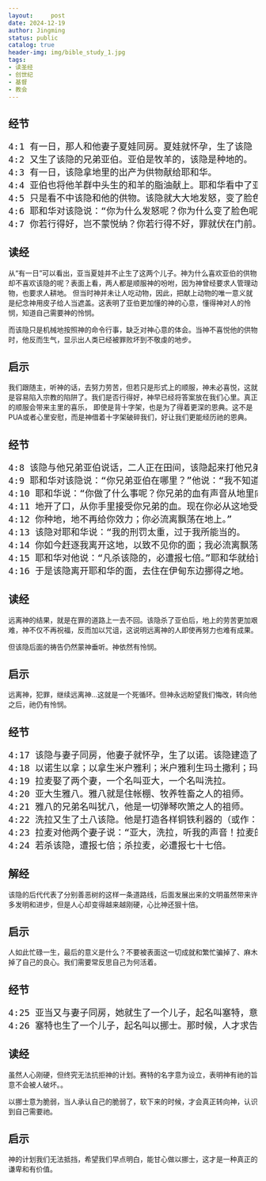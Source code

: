 ```yaml
---
layout:     post
date: 2024-12-19
author: Jingming
status: public
catalog: true
header-img: img/bible_study_1.jpg
tags:
- 读圣经
- 创世纪
- 基督
- 教会
---
```


## 经节
<pre style="font-size: 18px;">
4:1 有一日，那人和他妻子夏娃同房。夏娃就怀孕，生了该隐（就是“得”的意思），便说：“耶和华使我得了一个男子。”
4:2 又生了该隐的兄弟亚伯。亚伯是牧羊的，该隐是种地的。
4:3 有一日，该隐拿地里的出产为供物献给耶和华。
4:4 亚伯也将他羊群中头生的和羊的脂油献上。耶和华看中了亚伯和他的供物，
4:5 只是看不中该隐和他的供物。该隐就大大地发怒，变了脸色。
4:6 耶和华对该隐说：“你为什么发怒呢？你为什么变了脸色呢？
4:7 你若行得好，岂不蒙悦纳？你若行得不好，罪就伏在门前。它必恋慕你，你却要制伏它。”
</pre>

## 读经

从“有一日”可以看出，亚当夏娃并不止生了这两个儿子。神为什么喜欢亚伯的供物却不喜欢该隐的呢？表面上看，两人都是顺服神的吩咐，因为神曾经要求人管理动物，也要求人耕地。
但当时神并未让人吃动物，因此，把献上动物的唯一意义就是纪念神用皮子给人当遮盖。这表明了亚伯更加懂的神的心意，懂得神对人的怜悯，知道自己需要神的怜悯。

而该隐只是机械地按照神的命令行事，缺乏对神心意的体会。当神不喜悦他的供物时，他反而生气，显示出人类已经被罪败坏到不敬虔的地步。

## 启示

我们跟随主，听神的话，去努力劳苦，但若只是形式上的顺服，神未必喜悦，这就是容易陷入宗教的陷阱了。我们是否行得好，神早已经将答案放在我们心里。真正的顺服会带来主里的喜乐，
即使是背十字架，也是为了得着更深的恩典。这不是PUA或者心里安慰，而是神借着十字架破碎我们，好让我们更能经历祂的恩典。

## 经节
<pre style="font-size: 18px;">
4:8 该隐与他兄弟亚伯说话，二人正在田间，该隐起来打他兄弟亚伯，把他杀了。
4:9 耶和华对该隐说：“你兄弟亚伯在哪里？”他说：“我不知道，我岂是看守我兄弟的吗？”
4:10 耶和华说：“你做了什么事呢？你兄弟的血有声音从地里向我哀告。
4:11 地开了口，从你手里接受你兄弟的血。现在你必从这地受咒诅。
4:12 你种地，地不再给你效力；你必流离飘荡在地上。”
4:13 该隐对耶和华说：“我的刑罚太重，过于我所能当的。
4:14 你如今赶逐我离开这地，以致不见你的面；我必流离飘荡在地上，凡遇见我的必杀我。”
4:15 耶和华对他说：“凡杀该隐的，必遭报七倍。”耶和华就给该隐立一个记号，免得人遇见他就杀他。
4:16 于是该隐离开耶和华的面，去住在伊甸东边挪得之地。
</pre>

## 读经

远离神的结果，就是在罪的道路上一去不回。该隐杀了亚伯后，地上的劳苦更加艰难，神不仅不再祝福，反而加以咒诅，这说明远离神的人即使再努力也难有成果。

但该隐后面的祷告仍然蒙神垂听。神依然有怜悯。

## 启示

远离神，犯罪，继续远离神...这就是一个死循环。但神永远盼望我们悔改，转向他之后，祂仍有怜悯。

## 经节
<pre style="font-size: 18px;">
4:17 该隐与妻子同房，他妻子就怀孕，生了以诺。该隐建造了一座城，就按着他儿子的名，将那城叫作以诺。
4:18 以诺生以拿；以拿生米户雅利；米户雅利生玛土撒利；玛土撒利生拉麦。
4:19 拉麦娶了两个妻，一个名叫亚大，一个名叫洗拉。
4:20 亚大生雅八。雅八就是住帐棚、牧养牲畜之人的祖师。
4:21 雅八的兄弟名叫犹八，他是一切弹琴吹箫之人的祖师。
4:22 洗拉又生了土八该隐。他是打造各样铜铁利器的（或作：是铜匠铁匠的祖师）。土八该隐的妹子是拿玛。
4:23 拉麦对他两个妻子说：“亚大，洗拉，听我的声音！拉麦的妻子，细听我的话语：壮年人伤我，我把他杀了；少年人损我，我把他害了。”（或作：“我杀壮士却伤自己，我害幼童却损本身。”）
4:24 若杀该隐，遭报七倍；杀拉麦，必遭报七十七倍。
</pre>

## 解经

该隐的后代代表了分别善恶树的这样一条道路线，后面发展出来的文明虽然带来许多发明和进步，但是人心却变得越来越刚硬，心比神还狠十倍。

## 启示

人如此忙碌一生，最后的意义是什么？不要被表面这一切成就和繁忙骗掉了、麻木掉了自己的良心。我们需要常反思自己为何活着。

## 经节
<pre style="font-size: 18px;">
4:25 亚当又与妻子同房，她就生了一个儿子，起名叫塞特，意思说：“神另给我立了一个儿子代替亚伯，因为该隐杀了他。”
4:26 塞特也生了一个儿子，起名叫以挪士。那时候，人才求告耶和华的名。
</pre>

## 读经

虽然人心刚硬，但终究无法抗拒神的计划。赛特的名字意为设立，表明神有祂的旨意不会被人破坏。。

以挪士意为脆弱，当人承认自己的脆弱了，软下来的时候，才会真正转向神，认识到自己需要祂。

## 启示

神的计划我们无法抵挡，希望我们早点明白，能甘心做以挪士，这才是一种真正的谦卑和有价值。
